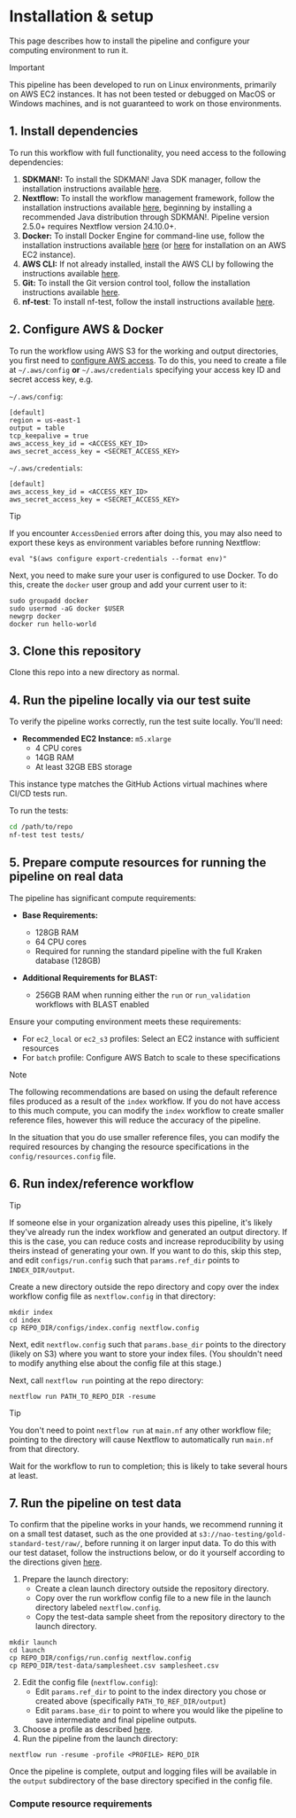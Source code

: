 # Installation & setup

This page describes how to install the pipeline and configure your computing environment to run it.

> [!IMPORTANT]
> This pipeline has been developed to run on Linux environments, primarily on AWS EC2 instances. It has not been tested or debugged on MacOS or Windows machines, and is not guaranteed to work on those environments.

## 1. Install dependencies 

To run this workflow with full functionality, you need access to the following dependencies:

1. **SDKMAN!:** To install the SDKMAN! Java SDK manager, follow the installation instructions available [here](https://sdkman.io/install).
2. **Nextflow:** To install the workflow management framework, follow the installation instructions available [here](https://www.nextflow.io/docs/latest/getstarted.html), beginning by installing a recommended Java distribution through SDKMAN!. Pipeline version 2.5.0+ requires Nextflow version 24.10.0+.
2. **Docker:** To install Docker Engine for command-line use, follow the installation instructions available [here](https://docs.docker.com/engine/install/) (or [here](https://docs.aws.amazon.com/serverless-application-model/latest/developerguide/install-docker.html) for installation on an AWS EC2 instance).
3. **AWS CLI:** If not already installed, install the AWS CLI by following the instructions available [here](https://docs.aws.amazon.com/cli/latest/userguide/getting-started-install.html).
4. **Git:** To install the Git version control tool, follow the installation instructions available [here](https://git-scm.com/book/en/v2/Getting-Started-Installing-Git).
5. **nf-test**: To install nf-test, follow the install instructions available [here](https://www.nf-test.com/installation/).

## 2. Configure AWS & Docker

To run the workflow using AWS S3 for the working and output directories, you first need to [configure AWS access](https://www.nextflow.io/docs/latest/aws.html). To do this, you need to create a file at `~/.aws/config` **or** `~/.aws/credentials` specifying your access key ID and secret access key, e.g.

`~/.aws/config`:
```
[default]
region = us-east-1
output = table
tcp_keepalive = true
aws_access_key_id = <ACCESS_KEY_ID>
aws_secret_access_key = <SECRET_ACCESS_KEY>
```

`~/.aws/credentials`:
```
[default]
aws_access_key_id = <ACCESS_KEY_ID>
aws_secret_access_key = <SECRET_ACCESS_KEY>
```

> [!TIP]
> If you encounter `AccessDenied` errors after doing this, you may also need to export these keys as environment variables before running Nextflow:
>
> ```
> eval "$(aws configure export-credentials --format env)"
> ```


Next, you need to make sure your user is configured to use Docker. To do this, create the `docker` user group and add your current user to it:

```
sudo groupadd docker
sudo usermod -aG docker $USER
newgrp docker
docker run hello-world
```

## 3. Clone this repository

Clone this repo into a new directory as normal.

## 4. Run the pipeline locally via our test suite

To verify the pipeline works correctly, run the test suite locally. You'll need:

- **Recommended EC2 Instance:** `m5.xlarge`
  - 4 CPU cores
  - 14GB RAM
  - At least 32GB EBS storage

This instance type matches the GitHub Actions virtual machines where CI/CD tests run.

To run the tests:
```bash
cd /path/to/repo
nf-test test tests/
```

## 5. Prepare compute resources for running the pipeline on real data

The pipeline has significant compute requirements:

- **Base Requirements:**
  - 128GB RAM
  - 64 CPU cores
  - Required for running the standard pipeline with the full Kraken database (128GB)

- **Additional Requirements for BLAST:**
  - 256GB RAM when running either the `run` or `run_validation` workflows with BLAST enabled

Ensure your computing environment meets these requirements:
- For `ec2_local` or `ec2_s3` profiles: Select an EC2 instance with sufficient resources
- For `batch` profile: Configure AWS Batch to scale to these specifications

> [!NOTE]
> The following recommendations are based on using the default reference files produced as a result of the  `index` workflow. If you do not have access to this much compute, you can modify the `index` workflow to create smaller reference files, however this will reduce the accuracy of the pipeline.
>
> In the situation that you do use smaller reference files, you can modify the required resources by changing the resource specifications in the `config/resources.config` file.

## 6. Run index/reference workflow

> [!TIP]
> If someone else in your organization already uses this pipeline, it's likely they've already run the index workflow and generated an output directory. If this is the case, you can reduce costs and increase reproducibility by using theirs instead of generating your own. If you want to do this, skip this step, and edit `configs/run.config` such that `params.ref_dir` points to `INDEX_DIR/output`.

Create a new directory outside the repo directory and copy over the index workflow config file as `nextflow.config` in that directory:

```
mkdir index
cd index
cp REPO_DIR/configs/index.config nextflow.config
```

Next, edit `nextflow.config` such that `params.base_dir` points to the directory (likely on S3) where you want to store your index files. (You shouldn't need to modify anything else about the config file at this stage.)

Next, call `nextflow run` pointing at the repo directory:

```
nextflow run PATH_TO_REPO_DIR -resume
```

> [!TIP]
> You don't need to point `nextflow run` at `main.nf` any other workflow file; pointing to the directory will cause Nextflow to automatically run `main.nf` from that directory.

Wait for the workflow to run to completion; this is likely to take several hours at least.

## 7. Run the pipeline on test data

To confirm that the pipeline works in your hands, we recommend running it on a small test dataset, such as the one provided at `s3://nao-testing/gold-standard-test/raw/`, before running it on larger input data. To do this with our test dataset, follow the instructions below, or do it yourself according to the directions given [here](./docs/usage.md).

1. Prepare the launch directory:
    - Create a clean launch directory outside the repository directory.
    - Copy over the run workflow config file to a new file in the launch directory labeled `nextflow.config`.
    - Copy the test-data sample sheet from the repository directory to the launch directory.

```
mkdir launch
cd launch
cp REPO_DIR/configs/run.config nextflow.config
cp REPO_DIR/test-data/samplesheet.csv samplesheet.csv
```

2. Edit the config file (`nextflow.config`):
    - Edit `params.ref_dir` to point to the index directory you chose or created above (specifically `PATH_TO_REF_DIR/output`)
    - Edit `params.base_dir` to point to where you would like the pipeline to save intermediate and final pipeline outputs.
3. Choose a profile as described [here](./docs/usage.md).
4. Run the pipeline from the launch directory:

```
nextflow run -resume -profile <PROFILE> REPO_DIR
```

Once the pipeline is complete, output and logging files will be available in the `output` subdirectory of the base directory specified in the config file.














### Compute resource requirements

